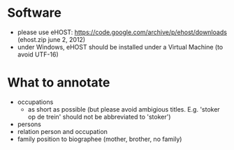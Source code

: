 # Software
- please use eHOST: https://code.google.com/archive/p/ehost/downloads (ehost.zip june 2, 2012)
- under Windows, eHOST should be installed under a Virtual Machine (to avoid UTF-16)


# What to annotate
- occupations
  - as short as possible (but please avoid ambigious titles. E.g. 'stoker op de trein' should not be abbreviated to 'stoker')
- persons
- relation person and occupation
- family position to biographee (mother, brother, no family)
